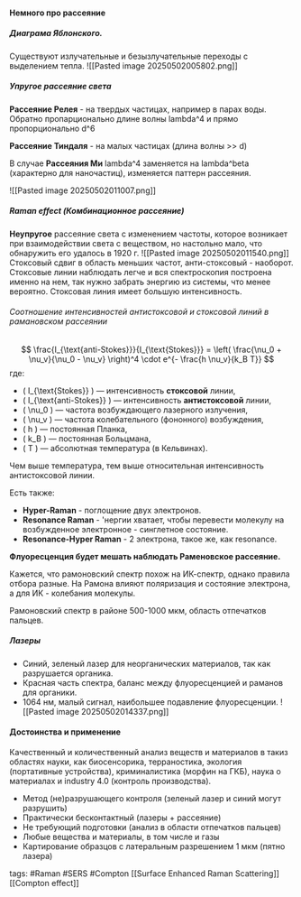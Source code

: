 #### Немного про рассеяние
##### Диаграма Яблонского.
Существуют излучательные и безызлучательные переходы с выделением тепла.
![[Pasted image 20250502005802.png]]
##### Упругое рассеяние света
**Рассеяние Релея** - на твердых частицах, например в парах воды.
Обратно пропарционально длине волны lambda^4 и прямо пропорционально d^6

**Рассеяние Тиндаля** - на малых частицах (длина волны >> d)

В случае **Рассеяния Ми** lambda^4 заменяется на  lambda^beta (характерно для наночастиц), изменяется паттерн рассеяния.

![[Pasted image 20250502011007.png]]

##### Raman effect (Комбинационное рассеяние)

**Неупругое** рассеяние света с изменением частоты, которое возникает при взаимодействии света с веществом, но настольно мало, что обнаружить его удалось в 1920 г.
![[Pasted image 20250502011540.png]]
Стоксовый сдвиг в область меньших частот, анти-стоксовый -  наоборот. Стоксовые линии наблюдать легче и вся спектроскопия построена именно на нем, так нужно забрать энергию из системы, что менее вероятно. Стоксовая линия имеет большую интенсивность.
###### Соотношение интенсивностей антистоксовой и стоксовой линий в рамановском рассеянии

$$
\frac{I_{\text{anti-Stokes}}}{I_{\text{Stokes}}} = \left( \frac{\nu_0 + \nu_v}{\nu_0 - \nu_v} \right)^4 \cdot e^{- \frac{h \nu_v}{k_B T}}
$$
где:  
- \( I_{\text{Stokes}} \) — интенсивность **стоксовой** линии,  
- \( I_{\text{anti-Stokes}} \) — интенсивность **антистоксовой** линии,  
- \( \nu_0 \) — частота возбуждающего лазерного излучения,  
- \( \nu_v \) — частота колебательного (фононного) возбуждения,  
- \( h \) — постоянная Планка,  
- \( k_B \) — постоянная Больцмана,  
- \( T \) — абсолютная температура (в Кельвинах).

Чем выше температура, тем выше относительная интенсивность антистоксовой линии.

Есть также:
- **Hyper-Raman** - поглощение двух электронов.
- **Resonance Raman** - 'нергии хватает, чтобы перевести молекулу на возбужденное электронное - синглетное состояние.
- **Resonance-Hyper Raman** - 2 электрона, такое же, как resonance.

**Флуоресценция будет мешать наблюдать Раменовское рассеяние.**

Кажется, что рамоновский спектр похож на ИК-спектр, однако правила отбора разные. На Рамона влияют поляризация и состояние электрона, а для ИК - колебания молекулы.

Рамоновский спектр в районе 500-1000 мкм, область отпечатков пальцев.

##### Лазеры
- Синий, зеленый лазер для неорганических материалов, так как разрушается органика.
- Красная часть спектра, баланс между флуоресценцией и раманов для органики.
- 1064 нм, малый сигнал, наибольшее подавление флуоресценции.
![[Pasted image 20250502014337.png]]

#### Достоинства и применение

Качественный и количественный анализ веществ и материалов в такиз областях науки, как биосенсорика, терраностика, экология (портативные устройства), криминалистика (морфин на ГКБ), наука о материалах и industry 4.0 (контроль производства).
- Метод (не)разрушающего контроля (зеленый лазер и синий могут разрушить)
- Практически бесконтактный (лазеры + рассеяние)
- Не требующий подготовки (анализ в области отпечатков пальцев)
- Любые вещества и материалы, в том числе и газы
- Картирование образцов с латеральным разрешением 1 мкм (пятно лазера)

tags: #Raman #SERS #Compton
[[Surface Enhanced Raman Scattering]]
[[Compton effect]]
